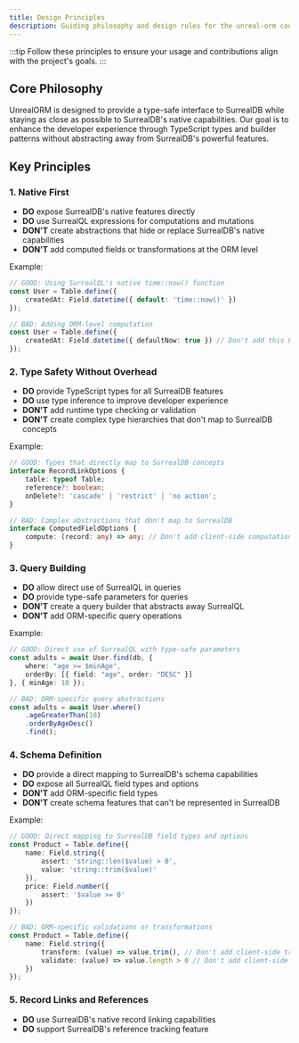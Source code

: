 ```yaml
---
title: Design Principles
description: Guiding philosophy and design rules for the unreal-orm codebase and API.
---
```


:::tip
Follow these principles to ensure your usage and contributions align with the project's goals.
:::

## Core Philosophy

UnrealORM is designed to provide a type-safe interface to SurrealDB while staying as close as possible to SurrealDB's native capabilities. Our goal is to enhance the developer experience through TypeScript types and builder patterns without abstracting away from SurrealDB's powerful features.

## Key Principles

### 1. Native First
- **DO** expose SurrealDB's native features directly
- **DO** use SurrealQL expressions for computations and mutations
- **DON'T** create abstractions that hide or replace SurrealDB's native capabilities
- **DON'T** add computed fields or transformations at the ORM level

Example:
```typescript
// GOOD: Using SurrealQL's native time::now() function
const User = Table.define({
    createdAt: Field.datetime({ default: 'time::now()' })
});

// BAD: Adding ORM-level computation
const User = Table.define({
    createdAt: Field.datetime({ defaultNow: true }) // Don't add this kind of abstraction
});
```

### 2. Type Safety Without Overhead
- **DO** provide TypeScript types for all SurrealDB features
- **DO** use type inference to improve developer experience
- **DON'T** add runtime type checking or validation
- **DON'T** create complex type hierarchies that don't map to SurrealDB concepts

Example:
```typescript
// GOOD: Types that directly map to SurrealDB concepts
interface RecordLinkOptions {
    table: typeof Table;
    reference?: boolean;
    onDelete?: 'cascade' | 'restrict' | 'no action';
}

// BAD: Complex abstractions that don't map to SurrealDB
interface ComputedFieldOptions {
    compute: (record: any) => any; // Don't add client-side computation
}
```

### 3. Query Building
- **DO** allow direct use of SurrealQL in queries
- **DO** provide type-safe parameters for queries
- **DON'T** create a query builder that abstracts away SurrealQL
- **DON'T** add ORM-specific query operations

Example:
```typescript
// GOOD: Direct use of SurrealQL with type-safe parameters
const adults = await User.find(db, {
    where: "age >= $minAge",
    orderBy: [{ field: "age", order: "DESC" }]
}, { minAge: 18 });

// BAD: ORM-specific query abstractions
const adults = await User.where()
    .ageGreaterThan(18)
    .orderByAgeDesc()
    .find();
```

### 4. Schema Definition
- **DO** provide a direct mapping to SurrealDB's schema capabilities
- **DO** expose all SurrealQL field types and options
- **DON'T** add ORM-specific field types
- **DON'T** create schema features that can't be represented in SurrealDB

Example:
```typescript
// GOOD: Direct mapping to SurrealDB field types and options
const Product = Table.define({
    name: Field.string({
        assert: 'string::len($value) > 0',
        value: 'string::trim($value)'
    }),
    price: Field.number({
        assert: '$value >= 0'
    })
});

// BAD: ORM-specific validations or transformations
const Product = Table.define({
    name: Field.string({
        transform: (value) => value.trim(), // Don't add client-side transforms
        validate: (value) => value.length > 0 // Don't add client-side validation
    })
});
```

### 5. Record Links and References
- **DO** use SurrealDB's native record linking capabilities
- **DO** support SurrealDB's reference tracking feature
